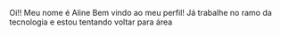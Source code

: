 Oi!! Meu nome é Aline
Bem vindo ao meu perfil!
Já trabalhe no ramo da tecnologia e estou tentando voltar para área
